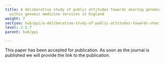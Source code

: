 ```yaml
---
title: A deliberative study of public attitudes towards sharing genomic data
  within genomic medicine services in England
weight: 7
section: hub/ppi/a-deliberative-study-of-public-attitudes-towards-sharing-genomic-data-within-genomic-medicine-services-in-england
level: 2.5.7
parent: hub/ppi

---
```


This paper has been accepted for publication.  As soon as the journal is published we will provide the link to the publication.
        
